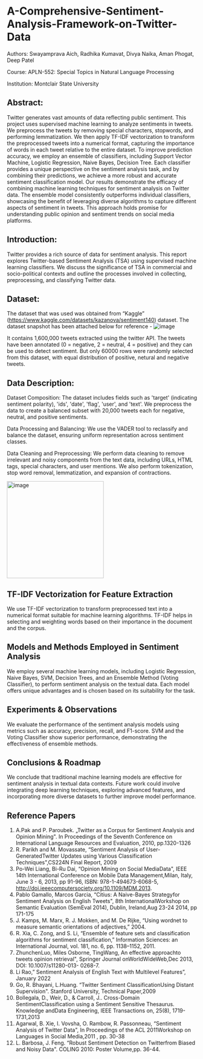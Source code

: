 # A-Comprehensive-Sentiment-Analysis-Framework-on-Twitter-Data

Authors: Swayamprava Aich, Radhika Kumavat, Divya Naika, Aman Phogat, Deep Patel

Course: APLN-552: Special Topics in Natural Language Processing

Institution: Montclair State University

## Abstract:

Twitter generates vast amounts of data reflecting public sentiment. This project uses supervised machine learning to analyze sentiments in tweets. We preprocess the tweets by removing special characters, stopwords, and performing lemmatization. We then apply TF-IDF vectorization to transform the preprocessed tweets into a numerical format, capturing the importance of words in each tweet relative to the entire dataset.
To improve prediction accuracy, we employ an ensemble of classifiers, including Support Vector Machine, Logistic Regression, Naive Bayes, Decision Tree. Each classifier provides a unique perspective on the sentiment analysis task, and by combining their predictions, we achieve a more robust and accurate sentiment classification model.
Our results demonstrate the efficacy of combining machine learning techniques for sentiment analysis on Twitter data. The ensemble model consistently outperforms individual classifiers, showcasing the benefit of leveraging diverse algorithms to capture different aspects of sentiment in tweets. This approach holds promise for understanding public opinion and sentiment trends on social media platforms.

## Introduction:

Twitter provides a rich source of data for sentiment analysis. This report explores Twitter-based Sentiment Analysis (TSA) using supervised machine learning classifiers. We discuss the significance of TSA in commercial and socio-political contexts and outline the processes involved in collecting, preprocessing, and classifying Twitter data.

## Dataset:
The dataset that was used was obtained from “Kaggle” (https://www.kaggle.com/datasets/kazanova/sentiment140) dataset. The dataset snapshot has been attached below for reference -
![image](https://github.com/AichSwayamprava/A-Comprehensive-Sentiment-Analysis-Framework-on-Twitter-Data/assets/128501002/e7144ea9-4c76-4aa0-896d-3daf2c4468fa)

It contains 1,600,000 tweets extracted using the twitter API. The tweets have been annotated (0 = negative, 2 = neutral, 4 = positive) and they can be used to detect sentiment. But only 60000 rows were randomly selected from this dataset, with equal distribution of positive, netural and negative tweets.

## Data Description:

Dataset Composition: The dataset includes fields such as 'target' (indicating sentiment polarity), 'ids', 'date', 'flag', 'user', and 'text'. We preprocess the data to create a balanced subset with 20,000 tweets each for negative, neutral, and positive sentiments.

Data Processing and Balancing: We use the VADER tool to reclassify and balance the dataset, ensuring uniform representation across sentiment classes.

Data Cleaning and Preprocessing: We perform data cleaning to remove irrelevant and noisy components from the text data, including URLs, HTML tags, special characters, and user mentions. We also perform tokenization, stop word removal, lemmatization, and expansion of contractions.

<img width="256" alt="image" src="https://github.com/AichSwayamprava/A-Comprehensive-Sentiment-Analysis-Framework-on-Twitter-Data/assets/128501002/d2b431b8-cc3d-4198-b52a-3f44af9eb2e8">


## TF-IDF Vectorization for Feature Extraction
We use TF-IDF vectorization to transform preprocessed text into a numerical format suitable for machine learning algorithms. TF-IDF helps in selecting and weighting words based on their importance in the document and the corpus.

## Models and Methods Employed in Sentiment Analysis
We employ several machine learning models, including Logistic Regression, Naive Bayes, SVM, Decision Trees, and an Ensemble Method (Voting Classifier), to perform sentiment analysis on the textual data. Each model offers unique advantages and is chosen based on its suitability for the task.

## Experiments & Observations
We evaluate the performance of the sentiment analysis models using metrics such as accuracy, precision, recall, and F1-score. SVM and the Voting Classifier show superior performance, demonstrating the effectiveness of ensemble methods.

## Conclusions & Roadmap
We conclude that traditional machine learning models are effective for sentiment analysis in textual data contexts. Future work could involve integrating deep learning techniques, exploring advanced features, and incorporating more diverse datasets to further improve model performance.

## Reference Papers

1.	A.Pak and P. Paroubek. „Twitter as a Corpus for Sentiment Analysis and Opinion Mining". In Proceedings of the Seventh Conference on International Language Resources and Evaluation, 2010, pp.1320-1326
2.	R. Parikh and M. Movassate, “Sentiment Analysis of User- GeneratedTwitter Updates using Various Classification Techniques",CS224N Final Report, 2009
3.	Po-Wei Liang, Bi-Ru Dai, “Opinion Mining on Social MediaData", IEEE 14th International Conference on Mobile Data Management,Milan, Italy, June 3 - 6, 2013, pp 91-96, ISBN: 978-1-494673-6068-5, http://doi.ieeecomputersociety.org/10.1109/MDM.2013.
4.	Pablo Gamallo, Marcos Garcia, “Citius: A Naive-Bayes Strategyfor Sentiment Analysis on English Tweets", 8th InternationalWorkshop on Semantic Evaluation (SemEval 2014), Dublin, Ireland,Aug 23-24 2014, pp 171-175
5.	J. Kamps, M. Marx, R. J. Mokken, and M. De Rijke, “Using wordnet to measure semantic orientations of adjectives,” 2004.
6.	R. Xia, C. Zong, and S. Li, “Ensemble of feature sets and classification algorithms for sentiment classification,” Information Sciences: an International Journal, vol. 181, no. 6, pp. 1138–1152, 2011.
7.	ZhunchenLuo, Miles Osborne, TingWang, An effective approachto tweets opinion retrieval", Springer Journal onWorldWideWeb,Dec 2013, DOI: 10.1007/s11280-013- 0268-7.
8.	Li Rao,” Sentiment Analysis of English Text with Multilevel Features”, January  2022
9.	Go, R. Bhayani, L.Huang. “Twitter Sentiment ClassificationUsing Distant Supervision". Stanford University, Technical Paper,2009
10.	Bollegala, D., Weir, D., & Carroll, J.. Cross-Domain SentimentClassification using a Sentiment Sensitive Thesaurus. Knowledge andData Engineering, IEEE Transactions on, 25(8), 1719-1731,2013
11.	Agarwal, B. Xie, I. Vovsha, O. Rambow, R. Passonneau, “Sentiment Analysis of Twitter Data", In Proceedings of the ACL 2011Workshop on Languages in Social Media,2011 , pp. 30-38
12.	 L. Barbosa, J. Feng. “Robust Sentiment Detection on Twitterfrom Biased and Noisy Data". COLING 2010: Poster Volume,pp. 36-44.


